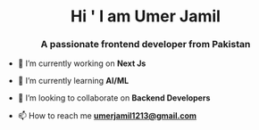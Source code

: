  <h1 align="center">Hi ' I am  Umer Jamil</h1>

<h3 align="center">A passionate frontend developer from Pakistan</h3>

- 🔭 I’m currently working on **Next Js**

- 🌱 I’m currently learning **AI/ML**

- 👯 I’m looking to collaborate on **Backend Developers**

- 📫 How to reach me **umerjamil1213@gmail.com**

